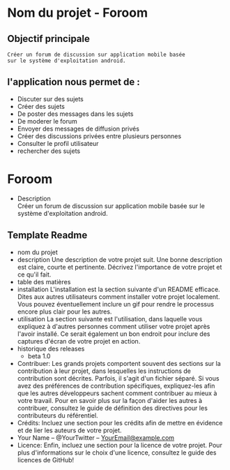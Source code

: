 # Nom du projet - Foroom
   
## Objectif principale
	Créer un forum de discussion sur application mobile basée 
	sur le système d'exploitation android.

## l'application nous permet de :
 * Discuter sur des sujets 	
 * Créer des sujets
 * De poster des messages dans les sujets
 * De moderer le forum
 * Envoyer des messages de diffusion privés
 * Créer des discussions privées entre plusieurs personnes
 * Consulter le profil utilisateur
 * rechercher des sujets
 # Foroom
 * Description<br>
 Créer un forum de discussion sur application mobile basée 
 	sur le système d'exploitation android.
 ## Template Readme
 * nom du projet
 * description
 Une description de votre projet suit. Une bonne description est claire, courte et pertinente. Décrivez l'importance de votre projet et ce qu'il fait.
 * table des matières
 * installation 
 L'installation est la section suivante d'un README efficace. Dites aux autres utilisateurs comment installer votre projet localement. Vous pouvez éventuellement inclure un gif pour rendre le processus encore plus clair pour les autres.
 * utilisation
 La section suivante est l'utilisation, dans laquelle vous expliquez à d'autres personnes comment utiliser votre projet après l'avoir installé. Ce serait également un bon endroit pour inclure des captures d'écran de votre projet en action.
 *  historique des releases
    * beta 1.0
 * Contribuer: 
 Les grands projets comportent souvent des sections sur la contribution à leur projet, dans lesquelles les instructions de contribution sont décrites. Parfois, il s'agit d'un fichier séparé. Si vous avez des préférences de contribution spécifiques, expliquez-les afin que les autres développeurs sachent comment contribuer au mieux à votre travail. Pour en savoir plus sur la façon d'aider les autres à contribuer, consultez le guide de définition des directives pour les contributeurs du référentiel.
 * Crédits: 
 Incluez une section pour les crédits afin de mettre en évidence et de lier les auteurs de votre projet.
 * Your Name – @YourTwitter – YourEmail@example.com
 * Licence: 
 Enfin, incluez une section pour la licence de votre projet. Pour plus d'informations sur le choix d'une licence, consultez le guide des licences de GitHub!
 
